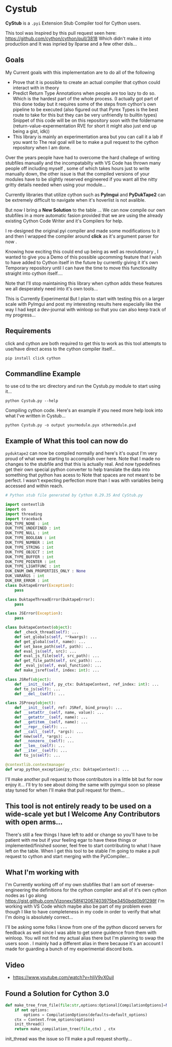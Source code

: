 # Cystub

__CyStub__ is a `.pyi` Extension Stub Compiler tool for Cython users. 

This tool was Inspired by this pull request seen here: https://github.com/cython/cython/pull/3818
Which didn't make it into production and It was inpried by llparse and a few other dsls...

## Goals
My Current goals with this implementation are to do all of the following 

- Prove that it is possible to create an actual compiler that cython could interact with in theory 
- Predict Return Type Annotations when people are too lazy to do so. Which is the hardest part of the whole process. (I actually got part of this done today but it requires some of the steps from cython's own pipeline to be executed (also figured out that Pyrex Types is the best route to take for this but they can be very unfriendly to builtin types) Snippet of this code will be on this repository soon with the foldername (return-value-expermentation RVE for short it might also just end up being a gist, idk))
- This library is mainly an experimentation area but you can call it a lab if you want to The real goal will be to make a pull request to the cython repository when I am done. 

Over the years people have had to overcome the hard challege of writing stubfiles manually and 
the incompatabilty with VS Code has thrown many people off including myself , some of which takes hours just to write manually down,
the other issue is that the compiled versions of your modules have to be slightly reserved engineered
if you want all the nitty gritty details needed when using your module...

Currently libraries that utilize cython such as __PyImgui__ and __PyDukTape2__ can be extremely difficult to navigate when it's hoverlist is not avalible. 

But now I bring a __New Solution__ to the table ...
We can now compile our own stubfiles in a more automatic fasion provided that we are using 
the already existing Cython Code Writer and it's Compilers for help.

I re-designed the original pyi compiler and made some modifications to it and then I
wrapped the compiler around __click__ as it's argument parser for now . 

Knowing how exciting this could end up being as well as revolutionary , I wanted to 
give you a Demo of this possible upcomming feature that I wish to have added to Cython itself in the future
by currently giving it it's own Temporary repository until 
I can have the time to move this functionality straight into cython itself....

Note that I'll stop maintaining this library 
when cython adds these features we all 
desperately need into it's own tools...

This is Currently Experimental But I plan to start with testing this on a larger scale with PyImgui and post my interesting results here especially like the way I had kept a dev-journal with winloop so that you can also keep track of my progress...

## Requirements
click and cython are both required to get this to work as this tool attempts to use/have direct acess to the cython compiler itself...

```
pip install click cython
```

## Commandline Example 

to use cd to the src directory and run the Cystub.py module to start using it... 
```
python Cystub.py --help
```
 
Compiling cython code. Here's an example if you need more help look into what I've written in Cystub...
```
python Cystub.py -o output yourmodule.pyx othermodule.pxd 
```


## Example of What this tool can now do
`pyduktape2` can now be compiled normally and here's it's ouput I'm very proud of what were starting to accomplish over here. Note that I made no changes to the stubfile and that this is actually real. And now typedefines get their own special python converter to help translate the data into something that python has acess to Note that spaces are not meant to be perfect. I wasn't expecting perfection more than I was with variables being accessed and within reach.

```python
# Python stub file generated by Cython 0.29.35 And CyStub.py

import contextlib
import os
import threading
import traceback
DUK_TYPE_NONE : int
DUK_TYPE_UNDEFINED : int
DUK_TYPE_NULL : int
DUK_TYPE_BOOLEAN : int
DUK_TYPE_NUMBER : int
DUK_TYPE_STRING : int
DUK_TYPE_OBJECT : int
DUK_TYPE_BUFFER : int
DUK_TYPE_POINTER : int
DUK_TYPE_LIGHTFUNC : int
DUK_ENUM_OWN_PROPERTIES_ONLY : None
DUK_VARARGS : int
DUK_ERR_ERROR : int
class DuktapeError(Exception):
    pass

class DuktapeThreadError(DuktapeError):
    pass

class JSError(Exception):
    pass

class DuktapeContext(object):
    def _check_thread(self): ...
    def set_globals(self, **kwargs): ...
    def get_global(self, name): ...
    def set_base_path(self, path): ...
    def eval_js(self, src): ...
    def eval_js_file(self, src_path): ...
    def get_file_path(self, src_path): ...
    def _eval_js(self, eval_function): ...
    def make_jsref(self, index: int): ...

class JSRef(object):
    def __init__(self, py_ctx: DuktapeContext, ref_index: int): ...
    def to_js(self): ...
    def __del__(self): ...

class JSProxy(object):
    def __init__(self, ref: JSRef, bind_proxy): ...
    def __setattr__(self, name, value): ...
    def __getattr__(self, name): ...
    def __getitem__(self, name): ...
    def __repr__(self): ...
    def __call__(self, *args): ...
    def new(self, *args): ...
    def __nonzero__(self): ...
    def __len__(self): ...
    def __iter__(self): ...
    def to_js(self): ...

@contextlib.contextmanager
def wrap_python_exception(py_ctx: DuktapeContext): ...
```
I'll make another pull request to those contributors in a little bit but for now enjoy it...
I'll try to see about doing the same with pyimgui soon so please stay tuned for when I'll make that pull request for them...


## This tool is not entirely ready to be used on a wide-scale yet but I Welcome Any Contributors with open arms...
There's still a few things I have left to add or change so you'll have to be patient with me but if your feeling egar to have these things or implemented/finished sooner, feel free to start contributing to what I have left on the table. When I get this tool to be stable I'm going to make a pull request to cython and start merging with the PyiCompiler...

## What I'm working with
I'm Currently working off of my own stubfiles that I am sort of reverse-engineering the definitions for the cython complier and all of it's own cython nodes as I go along 
https://gist.github.com/Vizonex/58f412067403975be3450bdd0b91298f
I'm working with VS Code which maybe also be part of my problem even though I like to have completeness in my code in order to verify that what I'm doing is absolutely correct...

I'll be asking some folks I know from one of the python discord servers for feedback 
as well since I was able to get some guidence from them with winloop. You will not find my actual alias there but I'm planning to swap the users soon . I mainly had a different alias in there because it's an account I made for guarding a bunch of my experimental discord bots. 

## Video
- https://www.youtube.com/watch?v=hIjV9vX0uiI

## Found a Solution for Cython 3.0 
```python
def make_tree_from_file(file:str,options:Optional[CompilationOptions]=None):
    if not options:
        options = CompilationOptions(defaults=default_options)
    ctx = Context.from_options(options)
    init_thread()
    return make_compilation_tree(file,ctx) , ctx
```
init_thread was the issue so I'll make a pull request shortly...
